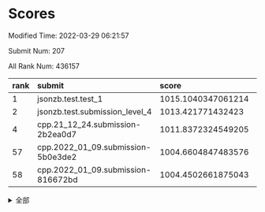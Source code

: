 # Scores

Modified Time: 2022-03-29 06:21:57

Submit Num: 207

All Rank Num: 436157

| rank |               submit               |       score        |       sigma        | pk_num |
| :--- | :--------------------------------- | :----------------- | :----------------- | :----- |
| 1    | jsonzb.test.test_1                 | 1015.1040347061214 | 0.8605422244835942 | 8427   |
| 2    | jsonzb.test.submission_level_4     | 1013.421771432423  | 0.8415908864308194 | 8423   |
| 4    | cpp.21_12_24.submission-2b2ea0d7   | 1011.8372324549205 | 0.7654151466210913 | 8422   |
| 57   | cpp.2022_01_09.submission-5b0e3de2 | 1004.6604847483576 | 0.7366193361119701 | 8428   |
| 58   | cpp.2022_01_09.submission-816672bd | 1004.4502661875043 | 0.7179699061469101 | 8430   |


<details>
<summary>全部</summary>

| rank |                 submit                 |       score        |       sigma        | pk_num |
| :--- | :------------------------------------- | :----------------- | :----------------- | :----- |
| 1    | jsonzb.test.test_1                     | 1015.1040347061214 | 0.8605422244835942 | 8427   |
| 2    | jsonzb.test.submission_level_4         | 1013.421771432423  | 0.8415908864308194 | 8423   |
| 3    | gobigger.level_3.submission_level_3_43 | 1012.3397258628615 | 0.7903864728819774 | 8428   |
| 4    | cpp.21_12_24.submission-2b2ea0d7       | 1011.8372324549205 | 0.7654151466210913 | 8422   |
| 5    | gobigger.level_3.submission_level_3_3  | 1011.7042122217576 | 0.7904171826125462 | 8430   |
| 6    | gobigger.level_3.submission_level_3_8  | 1011.5142234564238 | 0.7746027967715668 | 8427   |
| 7    | gobigger.level_3.submission_level_3_25 | 1011.3959239236208 | 0.7920263886066481 | 8429   |
| 8    | gobigger.level_3.submission_level_3_22 | 1011.2502256272603 | 0.7897471317732875 | 8429   |
| 9    | gobigger.level_3.submission_level_3_24 | 1011.0545823438144 | 0.7700426705571309 | 8429   |
| 10   | gobigger.level_3.submission_level_3_47 | 1011.0300969320726 | 0.7674368369097324 | 8429   |
| 11   | gobigger.level_3.submission_level_3_12 | 1010.9991256189514 | 0.7787204428570348 | 8421   |
| 12   | gobigger.level_3.submission_level_3_40 | 1010.9849338128759 | 0.7805261628759914 | 8423   |
| 13   | gobigger.level_3.submission_level_3_9  | 1010.9513553397004 | 0.7765110171995706 | 8431   |
| 14   | gobigger.level_3.submission_level_3_5  | 1010.9011243984913 | 0.7701292121298199 | 8429   |
| 15   | gobigger.level_3.submission_level_3_15 | 1010.8060232225787 | 0.7371627652036394 | 8429   |
| 16   | gobigger.level_3.submission_level_3_48 | 1010.7104735124433 | 0.755787529251748  | 8432   |
| 17   | gobigger.level_3.submission_level_3_17 | 1010.6762982713517 | 0.7607957825805199 | 8429   |
| 18   | gobigger.level_3.submission_level_3_34 | 1010.6529505969088 | 0.7897883458433788 | 8431   |
| 19   | gobigger.level_3.submission_level_3_44 | 1010.6448485042592 | 0.7503980226881939 | 8421   |
| 20   | gobigger.level_3.submission_level_3_6  | 1010.6367305637809 | 0.7909435013885517 | 8428   |
| 21   | gobigger.level_3.submission_level_3_19 | 1010.5989802703175 | 0.7754303192691135 | 8428   |
| 22   | gobigger.level_3.submission_level_3_45 | 1010.5977053310359 | 0.7677055277141622 | 8427   |
| 23   | gobigger.level_3.submission_level_3_27 | 1010.4192121887521 | 0.769144754885759  | 8430   |
| 24   | gobigger.level_3.submission_level_3_16 | 1010.3748093803626 | 0.765199001741445  | 8424   |
| 25   | gobigger.level_3.submission_level_3_13 | 1010.3599734399304 | 0.7812844814057424 | 8425   |
| 26   | gobigger.level_3.submission_level_3_14 | 1010.3395507356834 | 0.7524756314935662 | 8430   |
| 27   | gobigger.level_3.submission_level_3_0  | 1010.093117974916  | 0.7541384990068927 | 8426   |
| 28   | gobigger.level_3.submission_level_3_46 | 1010.090871786904  | 0.7742043717171414 | 8430   |
| 29   | gobigger.level_3.submission_level_3_20 | 1010.0418030650558 | 0.7641214565354596 | 8430   |
| 30   | gobigger.level_3.submission_level_3_33 | 1010.0266549361106 | 0.7687732443354179 | 8427   |
| 31   | gobigger.level_3.submission_level_3_37 | 1010.0129788756976 | 0.7652217348049891 | 8427   |
| 32   | gobigger.level_3.submission_level_3_31 | 1009.9892111478528 | 0.761768158060971  | 8428   |
| 33   | gobigger.level_3.submission_level_3_1  | 1009.9532124466876 | 0.7524482212548583 | 8428   |
| 34   | gobigger.level_3.submission_level_3_42 | 1009.8681090781072 | 0.7448716392670618 | 8427   |
| 35   | gobigger.level_3.submission_level_3_11 | 1009.8195356710341 | 0.7462143941916937 | 8431   |
| 36   | gobigger.level_3.submission_level_3_18 | 1009.8089760056207 | 0.7443551511953098 | 8429   |
| 37   | gobigger.level_3.submission_level_3_2  | 1009.7905950781114 | 0.7400176519238045 | 8431   |
| 38   | gobigger.level_3.submission_level_3_32 | 1009.6879330485059 | 0.7569468823459615 | 8424   |
| 39   | gobigger.level_3.submission_level_3_41 | 1009.5733920242516 | 0.7599877103812446 | 8430   |
| 40   | gobigger.level_3.submission_level_3_7  | 1009.5637651142831 | 0.7547272957352951 | 8432   |
| 41   | gobigger.level_3.submission_level_3_29 | 1009.5201756506275 | 0.7496603208792197 | 8425   |
| 42   | gobigger.level_3.submission_level_3_28 | 1009.2344392284496 | 0.7584824612487994 | 8427   |
| 43   | gobigger.level_3.submission_level_3_26 | 1009.1740913674096 | 0.7642056845048867 | 8426   |
| 44   | gobigger.level_3.submission_level_3_30 | 1009.1558343418425 | 0.7470116962859475 | 8426   |
| 45   | gobigger.level_3.submission_level_3_38 | 1009.1144237081038 | 0.7325444973820433 | 8433   |
| 46   | gobigger.level_3.submission_level_3_4  | 1009.1132532034378 | 0.7335964748074097 | 8425   |
| 47   | gobigger.level_3.submission_level_3_35 | 1009.1099444050999 | 0.7504527338948559 | 8426   |
| 48   | gobigger.level_3.submission_level_3_23 | 1009.0299525079206 | 0.7480740676013434 | 8427   |
| 49   | gobigger.level_3.submission_level_3_36 | 1008.9874694304344 | 0.763684657010303  | 8429   |
| 50   | gobigger.level_3.submission_level_3_10 | 1008.966334374403  | 0.7466583954030366 | 8426   |
| 51   | gobigger.level_3.submission_level_3_49 | 1008.9479055990937 | 0.74558721356729   | 8433   |
| 52   | gobigger.level_3.submission_level_3_39 | 1008.8935607934741 | 0.7313463989170078 | 8427   |
| 53   | gobigger.level_3.submission_level_3_21 | 1008.272066575755  | 0.7536676567673916 | 8430   |
| 54   | gobigger.level_1.submission_level_1_41 | 1005.2593954510996 | 0.7229552144118362 | 8425   |
| 55   | gobigger.level_1.submission_level_1_8  | 1004.7495135417306 | 0.7285278086808825 | 8429   |
| 56   | gobigger.level_1.submission_level_1_45 | 1004.7029045563228 | 0.7159597619104313 | 8433   |
| 57   | cpp.2022_01_09.submission-5b0e3de2     | 1004.6604847483576 | 0.7366193361119701 | 8428   |
| 58   | cpp.2022_01_09.submission-816672bd     | 1004.4502661875043 | 0.7179699061469101 | 8430   |
| 59   | gobigger.level_1.submission_level_1_4  | 1004.3254898083915 | 0.7171671537665836 | 8424   |
| 60   | gobigger.level_1.submission_level_1_47 | 1004.1665549193026 | 0.7318885025269242 | 8427   |
| 61   | gobigger.level_1.submission_level_1_6  | 1004.1603826232661 | 0.7112679275130834 | 8424   |
| 62   | gobigger.level_1.submission_level_1_43 | 1004.1377683946785 | 0.7109752679930194 | 8431   |
| 63   | gobigger.level_1.submission_level_1_1  | 1004.0472611751    | 0.7106012152065497 | 8431   |
| 64   | gobigger.level_1.submission_level_1_42 | 1003.9743711055427 | 0.7143969473944032 | 8427   |
| 65   | gobigger.level_1.submission_level_1_31 | 1003.9290924322255 | 0.7060480205375137 | 8427   |
| 66   | gobigger.level_1.submission_level_1_24 | 1003.5561632488893 | 0.72026306446868   | 8429   |
| 67   | gobigger.level_1.submission_level_1_14 | 1003.510496065242  | 0.6977542871256791 | 8430   |
| 68   | gobigger.level_1.submission_level_1_13 | 1003.4988913033029 | 0.724949184836565  | 8427   |
| 69   | gobigger.level_1.submission_level_1_37 | 1003.4100155080292 | 0.7162106354067971 | 8428   |
| 70   | gobigger.level_1.submission_level_1_2  | 1003.3523473100552 | 0.7226311133289025 | 8429   |
| 71   | gobigger.level_1.submission_level_1_23 | 1003.3479869892435 | 0.7175845531629517 | 8431   |
| 72   | gobigger.level_1.submission_level_1_34 | 1003.3467634147493 | 0.7154443964850344 | 8433   |
| 73   | gobigger.level_1.submission_level_1_30 | 1003.3417329030798 | 0.7250043083983004 | 8431   |
| 74   | gobigger.level_1.submission_level_1_7  | 1003.3149730694885 | 0.7181748183311437 | 8432   |
| 75   | gobigger.level_1.submission_level_1_22 | 1003.2175726066868 | 0.7150552558384657 | 8429   |
| 76   | gobigger.level_1.submission_level_1_33 | 1003.2067111356047 | 0.7074297312469179 | 8429   |
| 77   | gobigger.level_1.submission_level_1_20 | 1003.1822522983201 | 0.7241984098972422 | 8425   |
| 78   | gobigger.level_1.submission_level_1_35 | 1003.1617408642473 | 0.7233724303557358 | 8430   |
| 79   | gobigger.level_1.submission_level_1_27 | 1003.1063232404623 | 0.7240237880719621 | 8426   |
| 80   | gobigger.level_1.submission_level_1_36 | 1003.0670761906989 | 0.7201747401428442 | 8431   |
| 81   | gobigger.level_1.submission_level_1_0  | 1003.0604977375697 | 0.7013342351436653 | 8428   |
| 82   | gobigger.level_1.submission_level_1_5  | 1003.0269941178375 | 0.7174647335664225 | 8434   |
| 83   | gobigger.level_1.submission_level_1_46 | 1003.0266566302797 | 0.7146530475283663 | 8430   |
| 84   | gobigger.level_1.submission_level_1_16 | 1003.0079602051734 | 0.7046377737767793 | 8428   |
| 85   | gobigger.level_1.submission_level_1_12 | 1002.9694059883747 | 0.7149491006521072 | 8431   |
| 86   | gobigger.level_1.submission_level_1_28 | 1002.9623001136811 | 0.7097953223934248 | 8428   |
| 87   | gobigger.level_1.submission_level_1_29 | 1002.9335071458779 | 0.7164881596881664 | 8424   |
| 88   | gobigger.level_1.submission_level_1_49 | 1002.9298179593283 | 0.7033270087992594 | 8427   |
| 89   | gobigger.level_1.submission_level_1_10 | 1002.9250797103059 | 0.7197881577451626 | 8425   |
| 90   | gobigger.level_1.submission_level_1_11 | 1002.8834419603018 | 0.7232416707646668 | 8430   |
| 91   | gobigger.level_1.submission_level_1_26 | 1002.7552301662835 | 0.7159612991193274 | 8425   |
| 92   | gobigger.level_1.submission_level_1_39 | 1002.7497687967182 | 0.7072053239839299 | 8428   |
| 93   | gobigger.level_1.submission_level_1_25 | 1002.6896337219141 | 0.7222183727524919 | 8432   |
| 94   | gobigger.level_1.submission_level_1_40 | 1002.6596046278015 | 0.7185138866502576 | 8428   |
| 95   | gobigger.level_1.submission_level_1_32 | 1002.6571654233153 | 0.7122484315348142 | 8428   |
| 96   | gobigger.level_1.submission_level_1_21 | 1002.630374821481  | 0.7161420732771797 | 8429   |
| 97   | gobigger.level_1.submission_level_1_19 | 1002.5626220299555 | 0.7112500320482089 | 8427   |
| 98   | gobigger.level_1.submission_level_1_3  | 1002.5093532021375 | 0.7165178147485363 | 8422   |
| 99   | gobigger.level_1.submission_level_1_48 | 1002.4631244615019 | 0.7122863675603909 | 8427   |
| 100  | gobigger.level_1.submission_level_1_18 | 1002.4432872837571 | 0.7151036302508346 | 8425   |
| 101  | gobigger.level_1.submission_level_1_17 | 1002.2219929791031 | 0.7100956260105054 | 8431   |
| 102  | gobigger.level_1.submission_level_1_44 | 1002.1526605809951 | 0.7069154732631927 | 8427   |
| 103  | gobigger.level_1.submission_level_1_38 | 1002.1369999559462 | 0.7270484526904659 | 8430   |
| 104  | gobigger.level_1.submission_level_1_15 | 1002.0250751520297 | 0.7189370645460942 | 8425   |
| 105  | gobigger.level_1.submission_level_1_9  | 1001.7204501997815 | 0.695240632136648  | 8428   |
| 106  | gobigger.random.submission_random_27   | 997.6037867583555  | 0.7034230590764655 | 8427   |
| 107  | gobigger.random.submission_random_41   | 997.2283357566064  | 0.7019671045409454 | 8431   |
| 108  | gobigger.random.submission_random_11   | 997.0727743984149  | 0.7075655559052226 | 8430   |
| 109  | gobigger.random.submission_random_19   | 996.9939929421259  | 0.6992338165295413 | 8431   |
| 110  | gobigger.random.submission_random_26   | 996.9018555878159  | 0.7040069360827654 | 8431   |
| 111  | gobigger.random.submission_random_18   | 996.7052020223814  | 0.7054562324812396 | 8429   |
| 112  | gobigger.random.submission_random_16   | 996.6595873976929  | 0.7120719301762588 | 8428   |
| 113  | gobigger.random.submission_random_22   | 996.6394899952645  | 0.7359568071314326 | 8427   |
| 114  | gobigger.random.submission_random_43   | 996.6389344590473  | 0.7074134990341159 | 8429   |
| 115  | gobigger.random.submission_random_40   | 996.5641607863462  | 0.7106292964004276 | 8433   |
| 116  | gobigger.random.submission_random_13   | 996.5028594808726  | 0.7112754143262331 | 8424   |
| 117  | gobigger.random.submission_random_9    | 996.4154185586204  | 0.6968536256903655 | 8425   |
| 118  | gobigger.random.submission_random_44   | 996.4073787143083  | 0.7059439472349329 | 8431   |
| 119  | gobigger.random.submission_random_20   | 996.3137320141766  | 0.7155750556931997 | 8432   |
| 120  | gobigger.random.submission_random_4    | 996.2992362735932  | 0.6936297220324542 | 8429   |
| 121  | gobigger.random.submission_random_30   | 996.2456047857096  | 0.7052858436383124 | 8428   |
| 122  | gobigger.random.submission_random_37   | 996.2417373913543  | 0.7083192715005945 | 8430   |
| 123  | gobigger.random.submission_random_6    | 996.1817399996646  | 0.7119314720970424 | 8426   |
| 124  | gobigger.random.submission_random_36   | 996.1361543064224  | 0.697682482026781  | 8430   |
| 125  | gobigger.random.submission_random_28   | 996.1358602448659  | 0.7032538406025762 | 8424   |
| 126  | gobigger.random.submission_random_3    | 996.1062862146781  | 0.7076450277775155 | 8432   |
| 127  | gobigger.random.submission_random_46   | 996.0401069361557  | 0.7021941872714803 | 8427   |
| 128  | gobigger.random.submission_random_33   | 996.0335932469075  | 0.7128465345917109 | 8428   |
| 129  | gobigger.random.submission_random_7    | 996.0315422372698  | 0.7294677249332838 | 8425   |
| 130  | gobigger.random.submission_random_0    | 995.9747894149154  | 0.7071526908439512 | 8428   |
| 131  | gobigger.random.submission_random_25   | 995.9347270785518  | 0.71777966121195   | 8426   |
| 132  | gobigger.random.submission_random_14   | 995.9140689331557  | 0.7054295487091038 | 8425   |
| 133  | gobigger.random.submission_random_12   | 995.9023123683121  | 0.7018142647904474 | 8427   |
| 134  | gobigger.random.submission_random_10   | 995.8252226755161  | 0.7136464916743137 | 8428   |
| 135  | gobigger.random.submission_random_42   | 995.8096332755737  | 0.7055959164786276 | 8429   |
| 136  | gobigger.random.submission_random_39   | 995.8094177425983  | 0.7143919503302045 | 8432   |
| 137  | gobigger.random.submission_random_35   | 995.8039489843937  | 0.7179405945478605 | 8430   |
| 138  | gobigger.random.submission_random_38   | 995.764777893938   | 0.7131963549945991 | 8429   |
| 139  | gobigger.random.submission_random_29   | 995.7640136143601  | 0.7217168795523747 | 8426   |
| 140  | gobigger.random.submission_random_2    | 995.6835529070296  | 0.7065366025310261 | 8429   |
| 141  | gobigger.random.submission_random_8    | 995.6595326112464  | 0.7083127647630665 | 8421   |
| 142  | gobigger.random.submission_random_34   | 995.5073478103972  | 0.7087643806236618 | 8426   |
| 143  | gobigger.random.submission_random_47   | 995.472661721877   | 0.714884552727309  | 8423   |
| 144  | gobigger.random.submission_random_21   | 995.4713824977891  | 0.7187826433063257 | 8427   |
| 145  | gobigger.random.submission_random_1    | 995.4336632426398  | 0.7201605143956351 | 8429   |
| 146  | gobigger.random.submission_random_31   | 995.3098334361572  | 0.7123369421159205 | 8433   |
| 147  | gobigger.random.submission_random_49   | 995.166814232164   | 0.7095319147050638 | 8428   |
| 148  | gobigger.random.submission_random_5    | 995.1153449953619  | 0.7229761891445652 | 8434   |
| 149  | gobigger.random.submission_random_17   | 995.0833088214736  | 0.7191299224995129 | 8426   |
| 150  | gobigger.random.submission_random_32   | 995.0222526516648  | 0.7215588095143224 | 8431   |
| 151  | gobigger.random.submission_random_48   | 995.0197623356927  | 0.718810222182289  | 8431   |
| 152  | gobigger.random.submission_random_23   | 994.9313989805244  | 0.7029854702111474 | 8425   |
| 153  | gobigger.random.submission_random_45   | 994.8720910625505  | 0.7149158656813168 | 8427   |
| 154  | gobigger.random.submission_random_15   | 994.5022978640543  | 0.7040636968999426 | 8426   |
| 155  | gobigger.random.submission_random_24   | 994.4016553013221  | 0.7283797828503252 | 8427   |
| 156  | gobigger.level_2.submission_level_2_42 | 994.2259723678482  | 0.7307045016433505 | 8430   |
| 157  | gobigger.level_2.submission_level_2_12 | 993.6177927529492  | 0.7282579552997934 | 8427   |
| 158  | gobigger.level_2.submission_level_2_6  | 993.5831819537408  | 0.7181703173779499 | 8427   |
| 159  | gobigger.level_2.submission_level_2_0  | 993.4624049688659  | 0.7205457063452197 | 8432   |
| 160  | gobigger.level_2.submission_level_2_8  | 993.3635623935314  | 0.7386660221716732 | 8430   |
| 161  | gobigger.level_2.submission_level_2_14 | 993.3440789622003  | 0.7414487101411547 | 8432   |
| 162  | gobigger.level_2.submission_level_2_21 | 993.2909593860164  | 0.7415698178268864 | 8426   |
| 163  | gobigger.level_2.submission_level_2_19 | 993.2792427003438  | 0.7360245840677756 | 8429   |
| 164  | gobigger.level_2.submission_level_2_15 | 993.2302030179167  | 0.7431309933173507 | 8428   |
| 165  | gobigger.level_2.submission_level_2_1  | 993.0448740982953  | 0.7539122138580506 | 8426   |
| 166  | gobigger.level_2.submission_level_2_11 | 992.9458953922621  | 0.746484685431282  | 8424   |
| 167  | gobigger.level_2.submission_level_2_47 | 992.9380331440736  | 0.7350198655368078 | 8426   |
| 168  | gobigger.level_2.submission_level_2_28 | 992.8861500691091  | 0.7330395370342199 | 8428   |
| 169  | gobigger.level_2.submission_level_2_31 | 992.8360041756898  | 0.7371796250377937 | 8427   |
| 170  | gobigger.level_2.submission_level_2_45 | 992.7578174784829  | 0.7373766551128098 | 8426   |
| 171  | gobigger.level_2.submission_level_2_46 | 992.7119833501885  | 0.7367476163126431 | 8428   |
| 172  | gobigger.level_2.submission_level_2_23 | 992.6495277699879  | 0.7324335291492039 | 8428   |
| 173  | gobigger.level_2.submission_level_2_27 | 992.6269469394172  | 0.7534147404162002 | 8429   |
| 174  | gobigger.level_2.submission_level_2_7  | 992.565002675929   | 0.7387655622691723 | 8427   |
| 175  | gobigger.level_2.submission_level_2_2  | 992.5392844713049  | 0.7395201003181745 | 8437   |
| 176  | gobigger.level_2.submission_level_2_35 | 992.4321581212334  | 0.7501794451501215 | 8428   |
| 177  | gobigger.level_2.submission_level_2_4  | 992.3917909807199  | 0.7145634351674881 | 8430   |
| 178  | gobigger.level_2.submission_level_2_29 | 992.381803181558   | 0.7423269977976276 | 8427   |
| 179  | gobigger.level_2.submission_level_2_39 | 992.2111995815085  | 0.7243988060951801 | 8425   |
| 180  | gobigger.level_2.submission_level_2_37 | 992.1511617725499  | 0.7551033108418884 | 8428   |
| 181  | gobigger.level_2.submission_level_2_40 | 992.1370019985906  | 0.7436431584320835 | 8429   |
| 182  | gobigger.level_2.submission_level_2_30 | 992.023084332228   | 0.7637089762227062 | 8431   |
| 183  | gobigger.level_2.submission_level_2_49 | 991.9706471323574  | 0.7559726357997553 | 8428   |
| 184  | gobigger.level_2.submission_level_2_22 | 991.9487858638175  | 0.7463973946515923 | 8428   |
| 185  | gobigger.level_2.submission_level_2_34 | 991.9213424031061  | 0.7585477978535203 | 8424   |
| 186  | gobigger.level_2.submission_level_2_33 | 991.9026007931607  | 0.7531022960047502 | 8428   |
| 187  | gobigger.level_2.submission_level_2_3  | 991.9020407736139  | 0.7521918785343517 | 8430   |
| 188  | gobigger.level_2.submission_level_2_44 | 991.8930709881753  | 0.7364745774228091 | 8428   |
| 189  | gobigger.level_2.submission_level_2_20 | 991.8726284108255  | 0.741512568680647  | 8428   |
| 190  | gobigger.level_2.submission_level_2_18 | 991.6723688552908  | 0.7613534240475787 | 8430   |
| 191  | gobigger.level_2.submission_level_2_9  | 991.5719882142477  | 0.7371137228641435 | 8426   |
| 192  | gobigger.level_2.submission_level_2_41 | 991.5497463006752  | 0.755146484614767  | 8432   |
| 193  | gobigger.level_2.submission_level_2_10 | 991.5103803020846  | 0.7517422106189104 | 8429   |
| 194  | gobigger.level_2.submission_level_2_48 | 991.4731456503172  | 0.7507238506100706 | 8430   |
| 195  | gobigger.level_2.submission_level_2_13 | 991.4194783532465  | 0.7449156217555918 | 8429   |
| 196  | gobigger.level_2.submission_level_2_43 | 991.4055919933171  | 0.7454780927819709 | 8431   |
| 197  | gobigger.level_2.submission_level_2_38 | 991.3785351989067  | 0.7504317635439273 | 8431   |
| 198  | gobigger.level_2.submission_level_2_26 | 991.3468756590722  | 0.7508598164392658 | 8428   |
| 199  | gobigger.level_2.submission_level_2_5  | 991.064920349746   | 0.7607212312042625 | 8429   |
| 200  | gobigger.level_2.submission_level_2_24 | 990.7493630763486  | 0.7479575812521593 | 8425   |
| 201  | gobigger.level_2.submission_level_2_36 | 990.6250464386054  | 0.7540373925002842 | 8428   |
| 202  | gobigger.level_2.submission_level_2_16 | 990.4917064388666  | 0.7456318361253478 | 8428   |
| 203  | gobigger.level_2.submission_level_2_25 | 990.4378007117043  | 0.7449668385466062 | 8426   |
| 204  | gobigger.level_2.submission_level_2_32 | 990.2921783185254  | 0.7680246002005194 | 8427   |
| 205  | gobigger.level_2.submission_level_2_17 | 990.1116873816843  | 0.7784644129290905 | 8429   |
| 206  | gobigger.none.submission_none_0        | 978.6368893217029  | 1.16310460654024   | 8429   |
| 207  | gobigger.none.submission_none_1        | 977.2006600319733  | 1.3949609666967715 | 8431   |

</details>